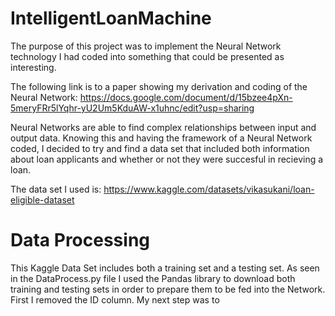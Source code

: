 # IntelligentLoanMachine

The purpose of this project was to implement the Neural Network technology I had coded into something that could be presented as interesting.  

The following link is to a paper showing my derivation and coding of the Neural Network: https://docs.google.com/document/d/15bzee4pXn-5meryFRr5lYqhr-yU2Um5KduAW-x1uhnc/edit?usp=sharing


Neural Networks are able to find complex relationships between input and output data. Knowing this and having the framework of a Neural Network coded, I decided to try and find a data set that included both information about loan applicants and whether or not they were succesful in recieving a loan. 

The data set I used is: https://www.kaggle.com/datasets/vikasukani/loan-eligible-dataset

# Data Processing 
This Kaggle Data Set includes both a training set and a testing set. As seen in the DataProcess.py file I used the Pandas library to download both training and testing sets in order to prepare them to be fed into the Network. 
First I removed the ID column. My next step was to 
